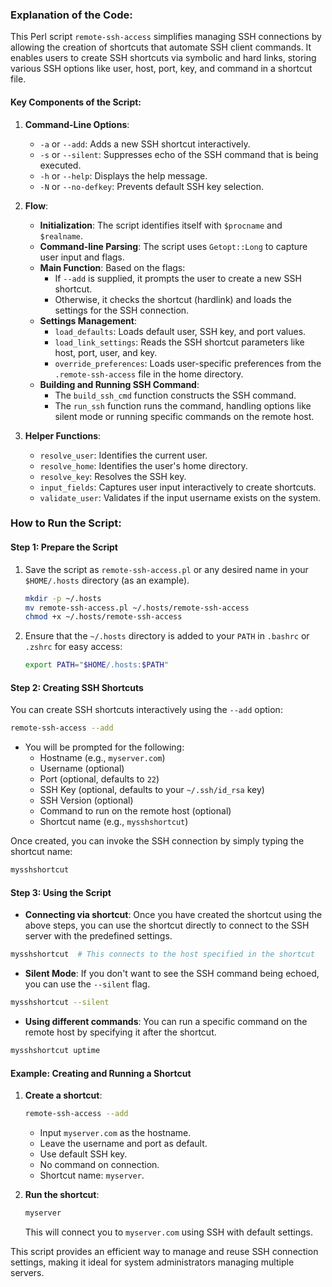 ### Explanation of the Code:

This Perl script `remote-ssh-access` simplifies managing SSH connections by allowing the creation of shortcuts that automate SSH client commands. It enables users to create SSH shortcuts via symbolic and hard links, storing various SSH options like user, host, port, key, and command in a shortcut file.

#### Key Components of the Script:

1. **Command-Line Options**:
    - `-a` or `--add`: Adds a new SSH shortcut interactively.
    - `-s` or `--silent`: Suppresses echo of the SSH command that is being executed.
    - `-h` or `--help`: Displays the help message.
    - `-N` or `--no-defkey`: Prevents default SSH key selection.

2. **Flow**:
    - **Initialization**: The script identifies itself with `$procname` and `$realname`.
    - **Command-line Parsing**: The script uses `Getopt::Long` to capture user input and flags.
    - **Main Function**: Based on the flags:
        - If `--add` is supplied, it prompts the user to create a new SSH shortcut.
        - Otherwise, it checks the shortcut (hardlink) and loads the settings for the SSH connection.
    - **Settings Management**:
        - `load_defaults`: Loads default user, SSH key, and port values.
        - `load_link_settings`: Reads the SSH shortcut parameters like host, port, user, and key.
        - `override_preferences`: Loads user-specific preferences from the `.remote-ssh-access` file in the home directory.
    - **Building and Running SSH Command**:
        - The `build_ssh_cmd` function constructs the SSH command.
        - The `run_ssh` function runs the command, handling options like silent mode or running specific commands on the remote host.

3. **Helper Functions**:
    - `resolve_user`: Identifies the current user.
    - `resolve_home`: Identifies the user's home directory.
    - `resolve_key`: Resolves the SSH key.
    - `input_fields`: Captures user input interactively to create shortcuts.
    - `validate_user`: Validates if the input username exists on the system.

### How to Run the Script:

#### Step 1: Prepare the Script
1. Save the script as `remote-ssh-access.pl` or any desired name in your `$HOME/.hosts` directory (as an example).
    ```bash
    mkdir -p ~/.hosts
    mv remote-ssh-access.pl ~/.hosts/remote-ssh-access
    chmod +x ~/.hosts/remote-ssh-access
    ```

2. Ensure that the `~/.hosts` directory is added to your `PATH` in `.bashrc` or `.zshrc` for easy access:
    ```bash
    export PATH="$HOME/.hosts:$PATH"
    ```

#### Step 2: Creating SSH Shortcuts
You can create SSH shortcuts interactively using the `--add` option:

```bash
remote-ssh-access --add
```

- You will be prompted for the following:
    - Hostname (e.g., `myserver.com`)
    - Username (optional)
    - Port (optional, defaults to `22`)
    - SSH Key (optional, defaults to your `~/.ssh/id_rsa` key)
    - SSH Version (optional)
    - Command to run on the remote host (optional)
    - Shortcut name (e.g., `mysshshortcut`)

Once created, you can invoke the SSH connection by simply typing the shortcut name:

```bash
mysshshortcut
```

#### Step 3: Using the Script
- **Connecting via shortcut**: Once you have created the shortcut using the above steps, you can use the shortcut directly to connect to the SSH server with the predefined settings.

```bash
mysshshortcut  # This connects to the host specified in the shortcut
```

- **Silent Mode**:
    If you don't want to see the SSH command being echoed, you can use the `--silent` flag.

```bash
mysshshortcut --silent
```

- **Using different commands**: You can run a specific command on the remote host by specifying it after the shortcut.

```bash
mysshshortcut uptime
```

#### Example: Creating and Running a Shortcut

1. **Create a shortcut**:
    ```bash
    remote-ssh-access --add
    ```
    - Input `myserver.com` as the hostname.
    - Leave the username and port as default.
    - Use default SSH key.
    - No command on connection.
    - Shortcut name: `myserver`.

2. **Run the shortcut**:
    ```bash
    myserver
    ```
    This will connect you to `myserver.com` using SSH with default settings.

This script provides an efficient way to manage and reuse SSH connection settings, making it ideal for system administrators managing multiple servers.
